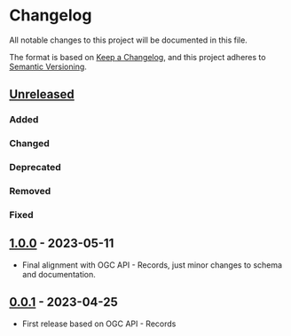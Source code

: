 # Changelog
All notable changes to this project will be documented in this file.

The format is based on [Keep a Changelog](https://keepachangelog.com/en/1.0.0/),
and this project adheres to [Semantic Versioning](https://semver.org/spec/v2.0.0.html).

## [Unreleased]

### Added

### Changed

### Deprecated

### Removed

### Fixed

## [1.0.0] - 2023-05-11

- Final alignment with OGC API - Records, just minor changes to schema and documentation.

## [0.0.1] - 2023-04-25

- First release based on OGC API - Records

[Unreleased]: <https://github.com/stac-extensions/themes/compare/v1.0.0...HEAD>
[1.0.0]: <https://github.com/stac-extensions/themes/compare/v0.0.1...v1.0.0>
[0.0.1]: <https://github.com/stac-extensions/themes/tree/0.0.1>
